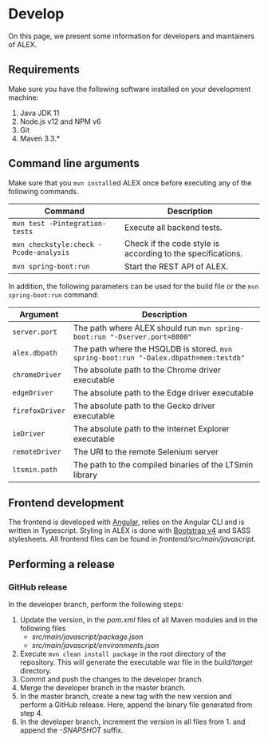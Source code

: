 # Develop

On this page, we present some information for developers and maintainers of ALEX.


## Requirements

Make sure you have the following software installed on your development machine:

1. Java JDK 11
2. Node.js v12 and NPM v6
3. Git
4. Maven 3.3.*


## Command line arguments

Make sure that you `mvn install`ed ALEX once before executing any of the following commands.

| Command                                 | Description                                                          |
|-----------------------------------------|----------------------------------------------------------------------|
| `mvn test -Pintegration-tests`          | Execute all backend tests.                                           |
| `mvn checkstyle:check -Pcode-analysis`  | Check if the code style is according to the specifications.          |
| `mvn spring-boot:run`                   | Start the REST API of ALEX.                                          |

In addition, the following parameters can be used for the build file or the `mvn spring-boot:run` command:

| Argument          | Description                                                                                           |
|-------------------|-------------------------------------------------------------------------------------------------------|
| `server.port`     | The path where ALEX should run `mvn spring-boot:run "-Dserver.port=8000"`                             |
| `alex.dbpath`     | The path where the HSQLDB is stored. `mvn spring-boot:run "-Dalex.dbpath=mem:testdb"`                 |
| `chromeDriver`    | The absolute path to the Chrome driver executable                                                     |
| `edgeDriver`      | The absolute path to the Edge driver executable                                                       |
| `firefoxDriver`   | The absolute path to the Gecko driver executable                                                      |
| `ieDriver`        | The absolute path to the Internet Explorer executable                                                 |
| `remoteDriver`    | The URI to the remote Selenium server                                                                 |
| `ltsmin.path`     | The path to the compiled binaries of the LTSmin library                                               |


## Frontend development

The frontend is developed with [Angular][angular], relies on the Angular CLI and is written in Typescript.
Styling in ALEX is done with [Bootstrap v4][bootstrap] and SASS stylesheets.
All frontend files can be found in *frontend/src/main/javascript*.

## Performing a release

### GitHub release

In the developer branch, perform the following steps:

1. Update the version, in the *pom.xml* files of all Maven modules and in the following files 
    * *src/main/javascript/package.json*
    * *src/main/javascript/environments.json*
2. Execute `mvn clean install package` in the root directory of the repository.
   This will generate the executable war file in the *build/target* directory.
3. Commit and push the changes to the developer branch.
4. Merge the developer branch in the master branch.
5. In the master branch, create a new tag with the new version and perform a GitHub release.
   Here, append the binary file generated from step 4.
6. In the developer branch, increment the version in all files from 1. and append the *-SNAPSHOT* suffix.
  
[angular]: https://angular.io/
[bootstrap]: https://getbootstrap.com/docs/4.3/
[docker]: https://www.docker.com
